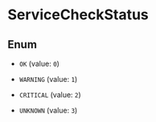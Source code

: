 # ServiceCheckStatus

## Enum

- `OK` (value: `0`)

- `WARNING` (value: `1`)

- `CRITICAL` (value: `2`)

- `UNKNOWN` (value: `3`)

